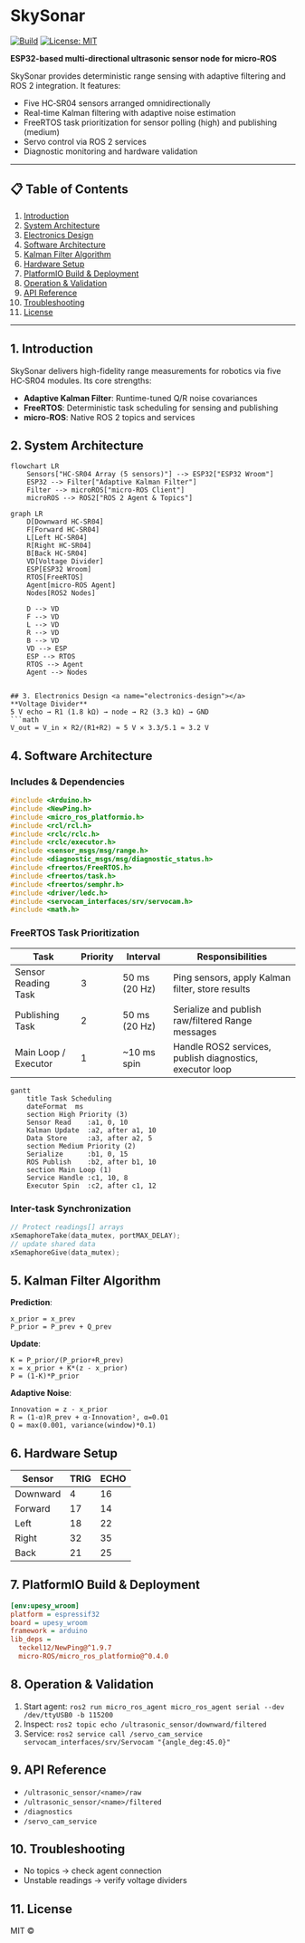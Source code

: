 # SkySonar

[![Build](https://img.shields.io/badge/build-passing-brightgreen)](https://github.com/Adem-Aoun/SkySonar/actions)
[![License: MIT](https://img.shields.io/badge/License-MIT-blue.svg)](LICENSE)

**ESP32-based multi-directional ultrasonic sensor node for micro‑ROS**

SkySonar provides deterministic range sensing with adaptive filtering and ROS 2 integration. It features:

* Five HC‑SR04 sensors arranged omnidirectionally
* Real-time Kalman filtering with adaptive noise estimation
* FreeRTOS task prioritization for sensor polling (high) and publishing (medium)
* Servo control via ROS 2 services
* Diagnostic monitoring and hardware validation

---

## 📋 Table of Contents

1. [Introduction](#introduction)
2. [System Architecture](#system-architecture)
3. [Electronics Design](#electronics-design)
4. [Software Architecture](#software-architecture)
5. [Kalman Filter Algorithm](#kalman-filter-algorithm)
6. [Hardware Setup](#hardware-setup)
7. [PlatformIO Build & Deployment](#platformio-build--deployment)
8. [Operation & Validation](#operation--validation)
9. [API Reference](#api-reference)
10. [Troubleshooting](#troubleshooting)
11. [License](#license)

---

## 1. Introduction <a name="introduction"></a>

SkySonar delivers high-fidelity range measurements for robotics via five HC‑SR04 modules. Its core strengths:

* **Adaptive Kalman Filter**: Runtime-tuned Q/R noise covariances
* **FreeRTOS**: Deterministic task scheduling for sensing and publishing
* **micro-ROS**: Native ROS 2 topics and services

## 2. System Architecture <a name="system-architecture"></a>

```mermaid
flowchart LR
    Sensors["HC-SR04 Array (5 sensors)"] --> ESP32["ESP32 Wroom"]
    ESP32 --> Filter["Adaptive Kalman Filter"]
    Filter --> microROS["micro-ROS Client"]
    microROS --> ROS2["ROS 2 Agent & Topics"]
```

```mermaid
graph LR
    D[Downward HC-SR04]
    F[Forward HC-SR04]
    L[Left HC-SR04]
    R[Right HC-SR04]
    B[Back HC-SR04]
    VD[Voltage Divider]
    ESP[ESP32 Wroom]
    RTOS[FreeRTOS]
    Agent[micro-ROS Agent]
    Nodes[ROS2 Nodes]

    D --> VD
    F --> VD
    L --> VD
    R --> VD
    B --> VD
    VD --> ESP
    ESP --> RTOS
    RTOS --> Agent
    Agent --> Nodes
```

````

## 3. Electronics Design <a name="electronics-design"></a>
**Voltage Divider**  
5 V echo → R1 (1.8 kΩ) → node → R2 (3.3 kΩ) → GND  
```math
V_out = V_in × R2/(R1+R2) ≈ 5 V × 3.3/5.1 ≈ 3.2 V
````

## 4. Software Architecture <a name="software-architecture"></a>

### Includes & Dependencies

```cpp
#include <Arduino.h>
#include <NewPing.h>
#include <micro_ros_platformio.h>
#include <rcl/rcl.h>
#include <rclc/rclc.h>
#include <rclc/executor.h>
#include <sensor_msgs/msg/range.h>
#include <diagnostic_msgs/msg/diagnostic_status.h>
#include <freertos/FreeRTOS.h>
#include <freertos/task.h>
#include <freertos/semphr.h>
#include <driver/ledc.h>
#include <servocam_interfaces/srv/servocam.h>
#include <math.h>
```

### FreeRTOS Task Prioritization

| Task                 | Priority | Interval      | Responsibilities                                         |
| -------------------- | -------- | ------------- | -------------------------------------------------------- |
| Sensor Reading Task  | 3        | 50 ms (20 Hz) | Ping sensors, apply Kalman filter, store results         |
| Publishing Task      | 2        | 50 ms (20 Hz) | Serialize and publish raw/filtered Range messages        |
| Main Loop / Executor | 1        | \~10 ms spin  | Handle ROS2 services, publish diagnostics, executor loop |

```mermaid
gantt
    title Task Scheduling
    dateFormat  ms
    section High Priority (3)
    Sensor Read    :a1, 0, 10
    Kalman Update  :a2, after a1, 10
    Data Store     :a3, after a2, 5
    section Medium Priority (2)
    Serialize      :b1, 0, 15
    ROS Publish    :b2, after b1, 10
    section Main Loop (1)
    Service Handle :c1, 10, 8
    Executor Spin  :c2, after c1, 12
```

### Inter-task Synchronization

```c
// Protect readings[] arrays
xSemaphoreTake(data_mutex, portMAX_DELAY);
// update shared data
xSemaphoreGive(data_mutex);
```

## 5. Kalman Filter Algorithm <a name="kalman-filter-algorithm"></a>

**Prediction**:

```
x_prior = x_prev
P_prior = P_prev + Q_prev
```

**Update**:

```
K = P_prior/(P_prior+R_prev)
x = x_prior + K*(z - x_prior)
P = (1-K)*P_prior
```

**Adaptive Noise**:

```
Innovation = z - x_prior
R = (1-α)R_prev + α·Innovation², α=0.01
Q = max(0.001, variance(window)*0.1)
```

## 6. Hardware Setup <a name="hardware-setup"></a>

| Sensor   | TRIG | ECHO |
| -------- | ---- | ---- |
| Downward | 4    | 16   |
| Forward  | 17   | 14   |
| Left     | 18   | 22   |
| Right    | 32   | 35   |
| Back     | 21   | 25   |

## 7. PlatformIO Build & Deployment <a name="platformio-build--deployment"></a>

```ini
[env:upesy_wroom]
platform = espressif32
board = upesy_wroom
framework = arduino
lib_deps =
  teckel12/NewPing@^1.9.7
  micro-ROS/micro_ros_platformio@^0.4.0
```

## 8. Operation & Validation <a name="operation--validation"></a>

1. Start agent: `ros2 run micro_ros_agent micro_ros_agent serial --dev /dev/ttyUSB0 -b 115200`
2. Inspect: `ros2 topic echo /ultrasonic_sensor/downward/filtered`
3. Service: `ros2 service call /servo_cam_service servocam_interfaces/srv/Servocam "{angle_deg:45.0}"`

## 9. API Reference <a name="api-reference"></a>

* `/ultrasonic_sensor/<name>/raw`
* `/ultrasonic_sensor/<name>/filtered`
* `/diagnostics`
* `/servo_cam_service`

## 10. Troubleshooting <a name="troubleshooting"></a>

* No topics → check agent connection
* Unstable readings → verify voltage dividers

## 11. License <a name="license"></a>

MIT © 
